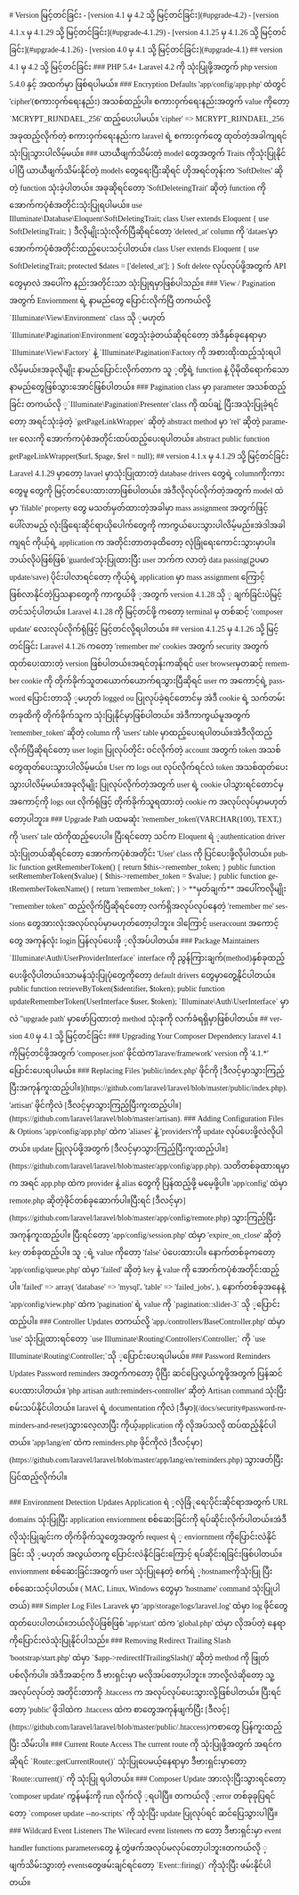 <!DOCTYPE HTML PUBLIC "-//W3C//DTD HTML 4.0 Transitional//EN">
<html>
<head>
	<meta http-equiv="content-type" content="text/html; charset=utf-8">
	<title></title>
	<meta name="generator" content="LibreOffice 4.2.5.2 (Linux)">
	<meta name="created" content="0;0">
	<meta name="changed" content="20140726;92701071313756">
</head>
<body lang="en-US" dir="ltr" style="background: transparent">
<p style="margin-bottom: 0in"><a name="upgrade-4.2"></a><a name="upgrade-4.1.29"></a><a name="upgrade-4.1.26"></a><a name="upgrade-4.1"></a>
<font face="Padauk"># Version </font><font face="Padauk"><span lang="hi-IN">မြင့်တင်ခြင်း
</span></font><font face="Padauk">- [version 4.1 </font><font face="Padauk"><span lang="hi-IN">မှ
</span></font><font face="Padauk">4.2 </font><font face="Padauk"><span lang="hi-IN">သို့
မြင့်တင်ခြင်း</span></font><font face="Padauk">](#upgrade-4.2)
- [version 4.1.x </font><font face="Padauk"><span lang="hi-IN">မှ
</span></font><font face="Padauk">4.1.29 </font><font face="Padauk"><span lang="hi-IN">သို့
မြင့်တင်ခြင်း</span></font><font face="Padauk">](#upgrade-4.1.29)
- [version 4.1.25 </font><font face="Padauk"><span lang="hi-IN">မှ
</span></font><font face="Padauk">4.1.26 </font><font face="Padauk"><span lang="hi-IN">သို့
မြင့်တင်ခြင်း</span></font><font face="Padauk">](#upgrade-4.1.26)
- [version 4.0 </font><font face="Padauk"><span lang="hi-IN">မှ
</span></font><font face="Padauk">4.1 </font><font face="Padauk"><span lang="hi-IN">သို့
မြင့်တင်ခြင်း</span></font><font face="Padauk">](#upgrade-4.1)
## version 4.1 </font><font face="Padauk"><span lang="hi-IN">မှ
</span></font><font face="Padauk">4.2 </font><font face="Padauk"><span lang="hi-IN">သို့
မြင့်တင်ခြင်း </span></font><font face="Padauk">###
PHP 5.4+ Laravel 4.2 </font><font face="Padauk"><span lang="hi-IN">ကို
သုံးပြုဖို့အတွက် </span></font><font face="Padauk">php
version 5.4.0 </font><font face="Padauk"><span lang="hi-IN">နှင့်
အထက်မှာ ဖြစ်ရပါမယ်။ </span></font><font face="Padauk">###
Encryption Defaults 'app/config/app.php' </font><font face="Padauk"><span lang="hi-IN">ထဲတွင်
</span></font><font face="Padauk">'cipher'(</font><font face="Padauk"><span lang="hi-IN">စကားဝှက်ရေးနည်း</span></font><font face="Padauk">)
</font><font face="Padauk"><span lang="hi-IN">အသစ်ထည့်ပါ။
စကားဝှက်ရေးနည်းအတွက် </span></font><font face="Padauk">value
</font><font face="Padauk"><span lang="hi-IN">ကိုတော့
</span></font><font face="Padauk">`MCRYPT_RIJNDAEL_256' </font><font face="Padauk"><span lang="hi-IN">ထည့်ပေးပါမယ်။
</span></font><font face="Padauk">'cipher' =&gt; MCRYPT_RIJNDAEL_256
</font><font face="Padauk"><span lang="hi-IN">အခုထည့်လိုက်တဲ့
စကားဝှက်ရေးနည်းက </span></font><font face="Padauk">laravel
</font><font face="Padauk"><span lang="hi-IN">ရဲ့ စကားဝှက်တွေ
ထုတ်တဲ့အခါကျရင် သုံးပြုသွားပါလိမ့်မယ်။
</span></font><font face="Padauk">### </font><font face="Padauk"><span lang="hi-IN">ယာယီဖျက်သိမ်းတဲ့
</span></font><font face="Padauk">model </font><font face="Padauk"><span lang="hi-IN">တွေအတွက်
</span></font><font face="Padauk">Traits </font><font face="Padauk"><span lang="hi-IN">ကိုသုံးပြုနိုင်ပါပြီ
ယာယီဖျက်သိမ်းနိုင်တဲ့
</span></font><font face="Padauk">models </font><font face="Padauk"><span lang="hi-IN">တွေရေးပြီးဆိုရင်
ဟိုအရင်တုန်းက </span></font><font face="Padauk">'SoftDeltes'
</font><font face="Padauk"><span lang="hi-IN">ဆိုတဲ့
</span></font><font face="Padauk">function </font><font face="Padauk"><span lang="hi-IN">သုံးခဲ့ပါတယ်။
အခုဆိုရင်တော့ </span></font><font face="Padauk">'SoftDeleteingTrait'
</font><font face="Padauk"><span lang="hi-IN">ဆိုတဲ့
</span></font><font face="Padauk">function </font><font face="Padauk"><span lang="hi-IN">ကို
အောက်ကပုံစံအတိုင်းသုံးပြုရပါမယ်။
</span></font><font face="Padauk">use
Illuminate\Database\Eloquent\SoftDeletingTrait; class User extends
Eloquent { use SoftDeletingTrait; } </font><font face="Padauk"><span lang="hi-IN">ဒီလိုမျိုးသုံးလိုက်ပြီဆိုရင်တော့
</span></font><font face="Padauk">'deleted_at' column </font><font face="Padauk"><span lang="hi-IN">ကို
</span></font><font face="Padauk">'dataes'</font><font face="Padauk"><span lang="hi-IN">မှာ
အောက်ကပုံစံအတိုင်းထည့်ပေးသင့်ပါတယ်။
</span></font><font face="Padauk">class User extends Eloquent { use
SoftDeletingTrait; protected $dates = ['deleted_at']; } Soft delete
</font><font face="Padauk"><span lang="hi-IN">လုပ်လုပ်ဖို့အတွက်
</span></font><font face="Padauk">API </font><font face="Padauk"><span lang="hi-IN">တွေမှာလဲ
အပေါ်က နည်းအတိုင်းသာ
သုံးပြုရမှာဖြစ်ပါသည်။ </span></font><font face="Padauk">###
View / Pagination </font><font face="Padauk"><span lang="hi-IN">အတွက်
</span></font><font face="Padauk">Enviornment </font><font face="Padauk"><span lang="hi-IN">ရဲ့
နာမည်တွေ ပြောင်းလိုက်ပြီ
တကယ်လို့ </span></font><font face="Padauk">`Illuminate\View\Environment`
class </font><font face="Padauk"><span lang="hi-IN">သို ့မဟုတ်
</span></font><font face="Padauk">`Illuminate\Pagination\Environment`</font><font face="Padauk"><span lang="hi-IN">တွေသုံးခဲ့တယ်ဆိုရင်တော့
အဲဒီနှစ်ခုနေရာမှာ
</span></font><font face="Padauk">`Illuminate\View\Factory` </font><font face="Padauk"><span lang="hi-IN">နဲ့
</span></font><font face="Padauk">`Illuminate\Pagination\Factory </font><font face="Padauk"><span lang="hi-IN">ကို
အစားထိုးထည့်သုံးရပါလိမ့်မယ်။အခုလိုမျိုး
နာမည်ပြောင်းလိုက်တာက သူ
့တို့ရဲ့ </span></font><font face="Padauk">function
</font><font face="Padauk"><span lang="hi-IN">နဲ့
ပိုမိုထိရောက်သော
နာမည်တွေဖြစ်သွားအောင်ဖြစ်ပါတယ်။
</span></font><font face="Padauk">### Pagination class </font><font face="Padauk"><span lang="hi-IN">မှာ
</span></font><font face="Padauk">parameter </font><font face="Padauk"><span lang="hi-IN">အသစ်ထည့်ခြင်း
တကယ်လို ့</span></font><font face="Padauk">`Illuminate\Pagination\Presenter`class
</font><font face="Padauk"><span lang="hi-IN">ကို ထပ်ချဲ့
ပြီးအသုံးပြုခဲ့ရင်တော့
အရင်သုံးခဲ့တဲ့ </span></font><font face="Padauk">`getPageLinkWrapper`
</font><font face="Padauk"><span lang="hi-IN">ဆိုတဲ့
</span></font><font face="Padauk">abstract method </font><font face="Padauk"><span lang="hi-IN">မှာ
</span></font><font face="Padauk">'rel' </font><font face="Padauk"><span lang="hi-IN">ဆိုတဲ့
</span></font><font face="Padauk">parameter </font><font face="Padauk"><span lang="hi-IN">လေးကို
အောက်ကပုံစံအတိုင်းထပ်ထည့်ပေးရပါတယ်။
</span></font><font face="Padauk">abstract public function
getPageLinkWrapper($url, $page, $rel = null); ## version 4.1.x </font><font face="Padauk"><span lang="hi-IN">မှ
</span></font><font face="Padauk">4.1.29 </font><font face="Padauk"><span lang="hi-IN">သို့
မြင့်တင်ခြင်း </span></font><font face="Padauk">Laravel
4.1.29 </font><font face="Padauk"><span lang="hi-IN">မှာတော့
</span></font><font face="Padauk">lavael </font><font face="Padauk"><span lang="hi-IN">မှာသုံးပြုထားတဲ့
</span></font><font face="Padauk">database drivers </font><font face="Padauk"><span lang="hi-IN">တွေရဲ့
</span></font><font face="Padauk">column</font><font face="Padauk"><span lang="hi-IN">ကိုးကားတွေမူ
တွေကို မြင့်တင်ပေးထားတာဖြစ်ပါတယ်။
အဲဒီလိုလုပ်လိုက်တဲ့အတွက်
</span></font><font face="Padauk">model </font><font face="Padauk"><span lang="hi-IN">ထဲမှာ
</span></font><font face="Padauk">'filable' property </font><font face="Padauk"><span lang="hi-IN">တွေ
မသတ်မှတ်ထားတဲ့အခါမှာ </span></font><font face="Padauk">mass
assignment </font><font face="Padauk"><span lang="hi-IN">အတွက်ဖြင့်ပေါ်လာမည့်
လုံးခြံရေးဆိုင်ရာယိုပေါက်တွေကို
ကာကွယ်ပေးသွားပါလိမ့်မည်။အဲဒါအခါကျရင်
ကိုယ့်ရဲ့ </span></font><font face="Padauk">application
</font><font face="Padauk"><span lang="hi-IN">က အတိုင်းတာတခုထိတော့
လုံခြုံရေးကောင်းသွားမှာပါ။ဘယ်လိုပဲဖြစ်ဖြစ်
</span></font><font face="Padauk">'guarded'</font><font face="Padauk"><span lang="hi-IN">သုံးပြုထားပြီး
</span></font><font face="Padauk">user </font><font face="Padauk"><span lang="hi-IN">ဘက်က
လာတဲ့ </span></font><font face="Padauk">data passing(</font><font face="Padauk"><span lang="hi-IN">ဥပမာ
</span></font><font face="Padauk">update/save) </font><font face="Padauk"><span lang="hi-IN">ပိုင်းပါလာရင်တော့
ကိုယ့်ရဲ့ </span></font><font face="Padauk">application
</font><font face="Padauk"><span lang="hi-IN">မှာ </span></font><font face="Padauk">mass
assignment </font><font face="Padauk"><span lang="hi-IN">ကြောင့်
ဖြစ်လာနိုင်တဲ့ပြသနာတွေကို
ကာကွယ်ဖို ့အတွက် </span></font><font face="Padauk">version
4.1.28 </font><font face="Padauk"><span lang="hi-IN">သို ့
ချက်ခြင်းပဲမြင့်တင်သင့်ပါတယ်။
</span></font><font face="Padauk">Laravel 4.1.28 </font><font face="Padauk"><span lang="hi-IN">ကို
မြင့်တင်ဖို့ ကတော့ </span></font><font face="Padauk">terminal
</font><font face="Padauk"><span lang="hi-IN">မှ တစ်ဆင့်
</span></font><font face="Padauk">'composer update'
</font><font face="Padauk"><span lang="hi-IN">လေးလုပ်လိုက်ရုံဖြင့်
မြင့်တင်လို့ရပါတယ်။ </span></font><font face="Padauk">##
version 4.1.25 </font><font face="Padauk"><span lang="hi-IN">မှ
</span></font><font face="Padauk">4.1.26 </font><font face="Padauk"><span lang="hi-IN">သို့
မြင့်တင်ခြင်း </span></font><font face="Padauk">Laravel
4.1.26 </font><font face="Padauk"><span lang="hi-IN">ကတော့
</span></font><font face="Padauk">'remember me' cookies </font><font face="Padauk"><span lang="hi-IN">အတွက်
</span></font><font face="Padauk">security </font><font face="Padauk"><span lang="hi-IN">အတွက်
ထုတ်ပေးထားတဲ့ </span></font><font face="Padauk">version
</font><font face="Padauk"><span lang="hi-IN">ဖြစ်ပါတယ်။အရင်တုန်းကဆိုရင်
</span></font><font face="Padauk">user browser</font><font face="Padauk"><span lang="hi-IN">မှတဆင့်
</span></font><font face="Padauk">remember cookie </font><font face="Padauk"><span lang="hi-IN">ကို
တိုက်ခိုက်သူတယောက်ယောက်ရသွားပြီဆိုရင်
</span></font><font face="Padauk">user </font><font face="Padauk"><span lang="hi-IN">က
အကောင့်ရဲ့ </span></font><font face="Padauk">password
</font><font face="Padauk"><span lang="hi-IN">ပြောင်းတာသို
့မဟုတ် </span></font><font face="Padauk">logged ou
</font><font face="Padauk"><span lang="hi-IN">ပြုလုပ်ခဲ့ရင်တောင်မှ
အဲဒီ </span></font><font face="Padauk">cookie </font><font face="Padauk"><span lang="hi-IN">ရဲ့
သက်တမ်းတခုထိကို တိုက်ခိုက်သူက
သုံးပြုနိုင်မှာဖြစ်ပါတယ်။
အဲဒီကာကွယ်မူအတွက် </span></font><font face="Padauk">'remember_token'
</font><font face="Padauk"><span lang="hi-IN">ဆိုတဲ့
</span></font><font face="Padauk">column </font><font face="Padauk"><span lang="hi-IN">ကို
</span></font><font face="Padauk">'users' table
</font><font face="Padauk"><span lang="hi-IN">မှာထည့်ပေးရပါတယ်။အဲဒီလိုထည့်လိုက်ပြီဆိုရင်တော့
</span></font><font face="Padauk">user login </font><font face="Padauk"><span lang="hi-IN">ပြုလုပ်တိုင်း
ဝင်လိုက်တဲ့ </span></font><font face="Padauk">account
</font><font face="Padauk"><span lang="hi-IN">အတွက် </span></font><font face="Padauk">token
</font><font face="Padauk"><span lang="hi-IN">အသစ်တွေထုတ်ပေးသွားပါလိမ့်မယ်။
</span></font><font face="Padauk">User </font><font face="Padauk"><span lang="hi-IN">က
</span></font><font face="Padauk">logs out </font><font face="Padauk"><span lang="hi-IN">လုပ်လိုက်ရင်လဲ
</span></font><font face="Padauk">token
</font><font face="Padauk"><span lang="hi-IN">အသစ်ထုတ်ပေးသွားပါလိမ့်မယ်။အခုလိုမျိုး
ပြုလုပ်လိုက်တဲ့အတွက် </span></font><font face="Padauk">user
</font><font face="Padauk"><span lang="hi-IN">ရဲ့ </span></font><font face="Padauk">cookie
</font><font face="Padauk"><span lang="hi-IN">ပါသွားရင်တောင်မှ
အကောင့်ကို </span></font><font face="Padauk">logs
out </font><font face="Padauk"><span lang="hi-IN">လိုက်ရုံဖြင့်
တိုက်ခိုက်သူရထားတဲ့ </span></font><font face="Padauk">cookie
</font><font face="Padauk"><span lang="hi-IN">က
အလုပ်လုပ်မှာမဟုတ်တော့ပါဘူး။
</span></font><font face="Padauk">### Upgrade Path </font><font face="Padauk"><span lang="hi-IN">ပထမဆုံး
</span></font><font face="Padauk">'remember_token'(VARCHAR(100),
TEXT,) </font><font face="Padauk"><span lang="hi-IN">ကို
</span></font><font face="Padauk">'users' tale </font><font face="Padauk"><span lang="hi-IN">ထဲကိုထည့်ပေးပါ။
ပြီးရင်တော့ သင်က </span></font><font face="Padauk">Eloquent
</font><font face="Padauk"><span lang="hi-IN">ရဲ ့</span></font><font face="Padauk">authentication
driver </font><font face="Padauk"><span lang="hi-IN">သုံးပြုတယ်ဆိုရင်တော့
အောက်ကပုံစံအတိုင်း </span></font><font face="Padauk">'User'
class </font><font face="Padauk"><span lang="hi-IN">ကို
ပြင်ပေးဖို့လိုပါတယ်။ </span></font><font face="Padauk">public
function getRememberToken() { return $this-&gt;remember_token; }
public function setRememberToken($value) { $this-&gt;remember_token =
$value; } public function getRememberTokenName() { return
'remember_token'; } &gt; **</font><font face="Padauk"><span lang="hi-IN">မှတ်ချက်</span></font><font face="Padauk">**
</font><font face="Padauk"><span lang="hi-IN">အပေါ်ကလိုမျိုး
</span></font><font face="Padauk">&quot;remember token&quot;
</font><font face="Padauk"><span lang="hi-IN">ထည့်လိုက်ပြီဆိုရင်တော့
လက်ရှိအလုပ်လုပ်နေတဲ့
</span></font><font face="Padauk">'remember me' sessions
</font><font face="Padauk"><span lang="hi-IN">တွေအားလုံးအလုပ်လုပ်မှာမဟုတ်တော့ပါဘူး။
ဒါကြောင့် </span></font><font face="Padauk">useraccount
</font><font face="Padauk"><span lang="hi-IN">အကောင့်တွေ
အကုန်လုံး </span></font><font face="Padauk">login
</font><font face="Padauk"><span lang="hi-IN">ပြန်လုပ်ပေးဖို
့လိုအပ်ပါတယ်။ </span></font><font face="Padauk">###
Package Maintainers `Illuminate\Auth\UserProviderInterface` interface
</font><font face="Padauk"><span lang="hi-IN">ကို
ညွန်ကြားချက်</span></font><font face="Padauk">(method)</font><font face="Padauk"><span lang="hi-IN">နှစ်ခုထည့်ပေးဖို့လိုပါတယ်။သာမန်သုံးပြုပုံတွေကိုတော့
</span></font><font face="Padauk">default drivers
</font><font face="Padauk"><span lang="hi-IN">တွေမှာတွေ့နိုင်ပါတယ်။
</span></font><font face="Padauk">public function
retrieveByToken($identifier, $token); public function
updateRememberToken(UserInterface $user, $token);
`Illuminate\Auth\UserInterface` </font><font face="Padauk"><span lang="hi-IN">မှာလဲ
</span></font><font face="Padauk">&quot;upgrade path' </font><font face="Padauk"><span lang="hi-IN">မှာဖော်ပြထားတဲ့
</span></font><font face="Padauk">method </font><font face="Padauk"><span lang="hi-IN">သုံးခုကို
လက်ခံရရှိမှာဖြစ်ပါတယ်။ </span></font><font face="Padauk">##
version 4.0 </font><font face="Padauk"><span lang="hi-IN">မှ </span></font><font face="Padauk">4.1
</font><font face="Padauk"><span lang="hi-IN">သို့
မြင့်တင်ခြင်း </span></font><font face="Padauk">###
Upgrading Your Composer Dependency laravel 4.1 </font><font face="Padauk"><span lang="hi-IN">ကိုမြင့်တင်ဖို့အတွက်
</span></font><font face="Padauk">'composer.json'
</font><font face="Padauk"><span lang="hi-IN">ဖိုင်ထဲက</span></font><font face="Padauk">'larave/framework'
version </font><font face="Padauk"><span lang="hi-IN">ကို
</span></font><font face="Padauk">'4.1.*' </font><font face="Padauk"><span lang="hi-IN">ပြောင်းပေးရပါမယ်။
</span></font><font face="Padauk">### Replacing Files
'public/index.php' </font><font face="Padauk"><span lang="hi-IN">ဖိုင်ကို
</span></font><font face="Padauk">[</font><font face="Padauk"><span lang="hi-IN">ဒီလင့်မှာသွားကြည့်ပြီးအကုန်ကူးထည့်ပါ။</span></font><font face="Padauk">](https://github.com/laravel/laravel/blob/master/public/index.php).
'artisan' </font><font face="Padauk"><span lang="hi-IN">ဖိုင်ကိုလဲ
</span></font><font face="Padauk">[</font><font face="Padauk"><span lang="hi-IN">ဒီလင့်မှာသွားကြည့်ပြီးကူးထည့်ပါ။</span></font><font face="Padauk">](https://github.com/laravel/laravel/blob/master/artisan).
### Adding Configuration Files &amp; Options 'app/config/app.php' </font><font face="Padauk"><span lang="hi-IN">ထဲက
</span></font><font face="Padauk">'aliases' </font><font face="Padauk"><span lang="hi-IN">နဲ့
</span></font><font face="Padauk">'providers'</font><font face="Padauk"><span lang="hi-IN">ကို
</span></font><font face="Padauk">update </font><font face="Padauk"><span lang="hi-IN">လုပ်ပေးဖို့လဲလိုပါတယ်။
</span></font><font face="Padauk">update </font><font face="Padauk"><span lang="hi-IN">ပြုလုပ်ဖို့အတွက်
</span></font><font face="Padauk">[</font><font face="Padauk"><span lang="hi-IN">ဒီလင့်မှာသွားကြည့်ပြီးကူးထည့်ပါ။</span></font><font face="Padauk">](https://github.com/laravel/laravel/blob/master/app/config/app.php).
</font><font face="Padauk"><span lang="hi-IN">သတိတစ်ခုထားရမှာက
အရင် </span></font><font face="Padauk">app.php </font><font face="Padauk"><span lang="hi-IN">ထဲက
</span></font><font face="Padauk">provider </font><font face="Padauk"><span lang="hi-IN">နဲ့
</span></font><font face="Padauk">alias </font><font face="Padauk"><span lang="hi-IN">တွေကို
ပြန်ထည့်ဖို့ မမေ့ဖို့ပါ။
</span></font><font face="Padauk">'app/config' </font><font face="Padauk"><span lang="hi-IN">ထဲမှာ
</span></font><font face="Padauk">remote.php
</font><font face="Padauk"><span lang="hi-IN">ဆိုတဲ့ဖိုင်တစ်ခုဆောက်ပါ။ပြီးရင်
</span></font><font face="Padauk">[</font><font face="Padauk"><span lang="hi-IN">ဒီလင့်မှာ</span></font><font face="Padauk">](https://github.com/laravel/laravel/blob/master/app/config/remote.php)
</font><font face="Padauk"><span lang="hi-IN">သွားကြည့်ပြီး
အကုန်ကူးထည့်ပါ။ ပြီးရင်တော့
</span></font><font face="Padauk">'app/config/session.php' </font><font face="Padauk"><span lang="hi-IN">ထဲမှာ
</span></font><font face="Padauk">'expire_on_close' </font><font face="Padauk"><span lang="hi-IN">ဆိုတဲ့
</span></font><font face="Padauk">key </font><font face="Padauk"><span lang="hi-IN">တစ်ခုထည့်ပါ။
သူ ့ရဲ့ </span></font><font face="Padauk">value </font><font face="Padauk"><span lang="hi-IN">ကိုတော့
</span></font><font face="Padauk">'false' </font><font face="Padauk"><span lang="hi-IN">ပဲပေးထားပါ။
နောက်တစ်ခုကတော့ </span></font><font face="Padauk">'app/config/queue.php'
</font><font face="Padauk"><span lang="hi-IN">ထဲမှာ
</span></font><font face="Padauk">'failed' </font><font face="Padauk"><span lang="hi-IN">ဆိုတဲ့
</span></font><font face="Padauk">key </font><font face="Padauk"><span lang="hi-IN">နဲ့
</span></font><font face="Padauk">value </font><font face="Padauk"><span lang="hi-IN">ကို
အောက်ကပုံစံအတိုင်းထည့်ပါ။
</span></font><font face="Padauk">'failed' =&gt; array( 'database' =&gt;
'mysql', 'table' =&gt; 'failed_jobs', ), </font><font face="Padauk"><span lang="hi-IN">နောက်တစ်ခုအနေနဲ့
</span></font><font face="Padauk">'app/config/view.php' </font><font face="Padauk"><span lang="hi-IN">ထဲက
</span></font><font face="Padauk">'pagination' </font><font face="Padauk"><span lang="hi-IN">ရဲ့
</span></font><font face="Padauk">value </font><font face="Padauk"><span lang="hi-IN">ကို
</span></font><font face="Padauk">`pagination::slider-3` </font><font face="Padauk"><span lang="hi-IN">သို
့ပြောင်းထည့်ပါ။ </span></font><font face="Padauk">###
Controller Updates </font><font face="Padauk"><span lang="hi-IN">တကယ်လို့
</span></font><font face="Padauk">'app./controllers/BaseController.php'
</font><font face="Padauk"><span lang="hi-IN">ထဲမှာ </span></font><font face="Padauk">'use'
</font><font face="Padauk"><span lang="hi-IN">သုံးပြုထားရင်တော့
</span></font><font face="Padauk">`use
Illuminate\Routing\Controllers\Controller;` </font><font face="Padauk"><span lang="hi-IN">ကို
</span></font><font face="Padauk">`use
Illuminate\Routing\Controller;`</font><font face="Padauk"><span lang="hi-IN">သို
့ပြောင်းပေးရပါမယ်။ </span></font><font face="Padauk">###
Password Reminders Updates Password reminders </font><font face="Padauk"><span lang="hi-IN">အတွက်ကတော့
ပိုပြီး ဆင်ပြေလွယ်ကူဖို့အတွက်
ပြန်ဆင်ပေးထားပါတယ်။ </span></font><font face="Padauk">'php
artisan auth:reminders-controller' </font><font face="Padauk"><span lang="hi-IN">ဆိုတဲ့
</span></font><font face="Padauk">Artisan command </font><font face="Padauk"><span lang="hi-IN">သုံးပြီး
စမ်းသပ်နိုင်ပါတယ်။ </span></font><font face="Padauk">laravel
</font><font face="Padauk"><span lang="hi-IN">ရဲ့ </span></font><font face="Padauk">documentation
</font><font face="Padauk"><span lang="hi-IN">ကိုလဲ
</span></font><font face="Padauk">[</font><font face="Padauk"><span lang="hi-IN">ဒီမှာ</span></font><font face="Padauk">](/docs/security#password-reminders-and-reset)</font><font face="Padauk"><span lang="hi-IN">သွားလေ့လာပြီး
ကိုယ့်</span></font><font face="Padauk">application </font><font face="Padauk"><span lang="hi-IN">ကို
လိုအပ်သလို ထပ်ထည့်နိုင်ပါတယ်။
 </span></font><font face="Padauk">'app/lang/en' </font><font face="Padauk"><span lang="hi-IN">ထဲက
</span></font><font face="Padauk">reminders.php </font><font face="Padauk"><span lang="hi-IN">ဖိုင်ကိုလဲ
</span></font><font face="Padauk">[</font><font face="Padauk"><span lang="hi-IN">ဒီလင့်မှာ</span></font><font face="Padauk">](https://github.com/laravel/laravel/blob/master/app/lang/en/reminders.php)
</font><font face="Padauk"><span lang="hi-IN">သွားဖတ်ပြီး
ပြင်ထည့်လိုက်ပါ။ </span></font>
</p>
<p style="margin-bottom: 0in"> <font face="Padauk">### Environment
Detection Updates Application </font><font face="Padauk"><span lang="hi-IN">ရဲ
့လုံခြံုရေးပိုင်းဆိုင်ရာအတွက်
</span></font><font face="Padauk">URL domains </font><font face="Padauk"><span lang="hi-IN">သုံးပြုပြီး
</span></font><font face="Padauk">application enviornment
</font><font face="Padauk"><span lang="hi-IN">စစ်ဆေးခြင်းကို
ရပ်ဆိုင်းလိုက်ပါတယ်။အဲဒီလိုသုံးပြုချင်းက
တိုက်ခိုက်သူတွေအတွက် </span></font><font face="Padauk">request
</font><font face="Padauk"><span lang="hi-IN">ရဲ ့ </span></font><font face="Padauk">enviornment
</font><font face="Padauk"><span lang="hi-IN">ကိုပြောင်းလဲနိုင်ခြင်း
သို ့မဟုတ် အလွယ်တကူ
ပြောင်းလဲနိုင်ခြင်းကြောင့်
ရပ်ဆိုင်းရခြင်းဖြစ်ပါတယ်။
</span></font><font face="Padauk">enviornment </font><font face="Padauk"><span lang="hi-IN">စစ်ဆေးခြင်းအတွက်
</span></font><font face="Padauk">user </font><font face="Padauk"><span lang="hi-IN">သုံးပြုနေတဲ့
စက်ရဲ ့</span></font><font face="Padauk">hostname</font><font face="Padauk"><span lang="hi-IN">ကိုသုံးပြု
ပြီးစစ်ဆေးသင့်ပါတယ်။ </span></font><font face="Padauk">(
MAC, Linux, Windows </font><font face="Padauk"><span lang="hi-IN">တွေမှာ
</span></font><font face="Padauk">'hostname' command </font><font face="Padauk"><span lang="hi-IN">သုံးပြုပါတယ်</span></font><font face="Padauk">)
### Simpler Log Files Laravek </font><font face="Padauk"><span lang="hi-IN">မှာ
</span></font><font face="Padauk">'app/storage/logs/laravel.log'
</font><font face="Padauk"><span lang="hi-IN">ထဲမှာ </span></font><font face="Padauk">log
</font><font face="Padauk"><span lang="hi-IN">ဖိုင်တွေထုတ်ပေးပါတယ်။ဘယ်လိုပဲဖြစ်ဖြစ်
</span></font><font face="Padauk">'app/start' </font><font face="Padauk"><span lang="hi-IN">ထဲက
</span></font><font face="Padauk">'global.php' </font><font face="Padauk"><span lang="hi-IN">ထဲမှာ
လိုအပ်တဲ့ နေရာကိုပြောင်းလဲသုံးပြုနိုင်ပါသည်။
</span></font><font face="Padauk">### Removing Redirect Trailing
Slash 'bootstrap/start.php' </font><font face="Padauk"><span lang="hi-IN">ထဲမှာ
</span></font><font face="Padauk">`$app-&gt;redirectIfTrailingSlash()'
</font><font face="Padauk"><span lang="hi-IN">ဆိုတဲ့
</span></font><font face="Padauk">method </font><font face="Padauk"><span lang="hi-IN">ကို
ဖြုတ်ပစ်လိုက်ပါ။ အဲဒီအဆင့်က
ဒီ ဗားရှင်းမှာ မလိုအပ်တော့ပါဘူး။
ဘာလို့လဲဆိုတော့ သူ့အလုပ်လုပ်တဲ့
အတိုင်းတာကို </span></font><font face="Padauk">.htaccess
</font><font face="Padauk"><span lang="hi-IN">က
အလုပ်လုပ်ပေးသွားလို့ဖြစ်ပါတယ်။
ပြီးရင်တော့ </span></font><font face="Padauk">'public'
</font><font face="Padauk"><span lang="hi-IN">ဖိုဒါထဲက
</span></font><font face="Padauk">.htaccess </font><font face="Padauk"><span lang="hi-IN">ထဲက
စာတွေအကုန်ဖျက်ပြီး
</span></font><font face="Padauk">[</font><font face="Padauk"><span lang="hi-IN">ဒီလင့်</span></font><font face="Padauk">](https://github.com/laravel/laravel/blob/master/public/.htaccess)</font><font face="Padauk"><span lang="hi-IN">ကစာတွေ
ပြန်ကူးထည့်ပြီး သိမ်းပါ။
</span></font><font face="Padauk">### Current Route Access The
current route </font><font face="Padauk"><span lang="hi-IN">ကို
သုံးပြုဖို့အတွက် အရင်ကဆိုရင်
</span></font><font face="Padauk">`Route::getCurrentRoute()`
</font><font face="Padauk"><span lang="hi-IN">သုံးပြုပေမယ့်နေရာမှာ
ဒီဗားရှင်းမှာတော့
</span></font><font face="Padauk">`Route::current()` </font><font face="Padauk"><span lang="hi-IN">ကို
သုံးပြု ရပါတယ်။ </span></font><font face="Padauk">###
Composer Update </font><font face="Padauk"><span lang="hi-IN">အားလုံးပြီးသွားရင်တော့
</span></font><font face="Padauk">'composer update' </font><font face="Padauk"><span lang="hi-IN">ကွန်မန်းကို
</span></font><font face="Padauk">run </font><font face="Padauk"><span lang="hi-IN">လိုက်လို
့ရပါပြီ။ တကယ်လို ့</span></font><font face="Padauk">error
</font><font face="Padauk"><span lang="hi-IN">တစ်ခုခုပြရင်တော့
</span></font><font face="Padauk">`composer update --no-scripts` </font><font face="Padauk"><span lang="hi-IN">ကို
သုံးပြီး </span></font><font face="Padauk">update
</font><font face="Padauk"><span lang="hi-IN">ပြုလုပ်ရင်
ဆင်ပြေသွားပါပြီ။ </span></font><font face="Padauk">###
Wildcard Event Listeners The Wilecard event listenets </font><font face="Padauk"><span lang="hi-IN">က
တော့ ဒီဗားရှင်းမှာ </span></font><font face="Padauk">event
handler functions parameters</font><font face="Padauk"><span lang="hi-IN">တွေ
နဲ့ တွဲဖက်အလုပ်မလုပ်တော့ပါဘူး။တကယ်လို
့ဖျက်သိမ်းသွားတဲ့
</span></font><font face="Padauk">events</font><font face="Padauk"><span lang="hi-IN">တွေဖမ်းချင်ရင်တော့
</span></font><font face="Padauk">`Event::firing()` </font><font face="Padauk"><span lang="hi-IN">ကိုသုံးပြီး
ဖမ်းနိုင်ပါတယ်။ </span></font>
</p>
</body>
</html>